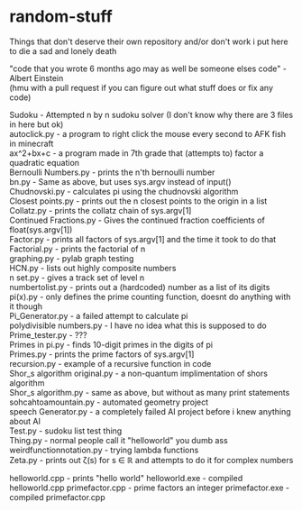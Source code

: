 # random-stuff
Things that don't deserve their own repository and/or don't work i put here to die a sad and lonely death  
  
  
"code that you wrote 6 months ago may as well be someone elses code" - Albert Einstein  
(hmu with a pull request if you can figure out what stuff does or fix any code)  

Sudoku - Attempted n by n sudoku solver (I don't know why there are 3 files in here but ok)  
autoclick.py - a program to right click the mouse every second to AFK fish in minecraft  
ax^2+bx+c - a program made in 7th grade that (attempts to) factor a quadratic equation  
Bernoulli Numbers.py - prints the n'th bernoulli number  
bn.py - Same as above, but uses sys.argv instead of input()  
Chudnovski.py - calculates pi using the chudnovski algorithm  
Closest points.py - prints out the n closest points to the origin in a list  
Collatz.py - prints the collatz chain of sys.argv[1]  
Continued Fractions.py - Gives the continued fraction coefficients of float(sys.argv[1])  
Factor.py - prints all factors of sys.argv[1] and the time it took to do that  
Factorial.py - prints the factorial of n  
graphing.py - pylab graph testing  
HCN.py - lists out highly composite numbers  
n set.py - gives a track set of level n  
numbertolist.py - prints out a (hardcoded) number as a list of its digits  
pi(x).py - only defines the prime counting function, doesnt do anything with it though  
Pi_Generator.py - a failed attempt to calculate pi  
polydivisible numbers.py - I have no idea what this is supposed to do  
Prime_tester.py - ???  
Primes in pi.py - finds 10-digit primes in the digits of pi  
Primes.py - prints the prime factors of sys.argv[1]  
recursion.py - example of a recursive function in code  
Shor_s algorithm original.py - a non-quantum implimentation of shors algorithm  
Shor_s algorithm.py - same as above, but without as many print statements  
sohcahtoamountain.py - automated geometry project  
speech Generator.py - a completely failed AI project before i knew anything about AI  
Test.py - sudoku list test thing  
Thing.py - normal people call it "helloworld" you dumb ass  
weirdfunctionnotation.py - trying lambda functions  
Zeta.py - prints out ζ(s) for s ∈ ℝ and attempts to do it for complex numbers  

helloworld.cpp - prints "hello world"
helloworld.exe - compiled helloworld.cpp
primefactor.cpp - prime factors an integer
primefactor.exe - compiled primefactor.cpp
